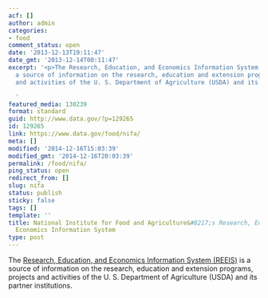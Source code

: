 ```yaml
---
acf: []
author: admin
categories:
- food
comment_status: open
date: '2013-12-13T19:11:47'
date_gmt: '2013-12-14T00:11:47'
excerpt: '<p>The Research, Education, and Economics Information System (REEIS) is
  a source of information on the research, education and extension programs, projects
  and activities of the U. S. Department of Agriculture (USDA) and its partner institutions.</p>

  '
featured_media: 130239
format: standard
guid: http://www.data.gov/?p=129265
id: 129265
link: https://www.data.gov/food/nifa/
meta: []
modified: '2014-12-16T15:03:39'
modified_gmt: '2014-12-16T20:03:39'
permalink: /food/nifa/
ping_status: open
redirect_from: []
slug: nifa
status: publish
sticky: false
tags: []
template: ''
title: National Institute for Food and Agriculture&#8217;s Research, Education, and
  Economics Information System
type: post
---
```

The [Research, Education, and Economics Information System (REEIS)](http://www.reeis.usda.gov/) is a source of information on the research, education and extension programs, projects and activities of the U. S. Department of Agriculture (USDA) and its partner institutions.


